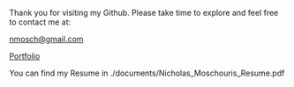 Thank you for visiting my Github. Please take time to explore and feel free to contact me at:

nmosch@gmail.com

[Portfolio](https://nmosch.github.io)

You can find my Resume in ./documents/Nicholas_Moschouris_Resume.pdf